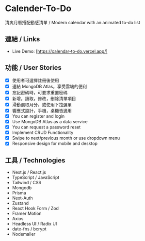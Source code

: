 # Calender-To-Do

清爽月曆搭配動感清單 / Modern calendar with an animated to-do list

## 連結 / Links

- Live Demo: [https://calendar-to-do.vercel.app/]

## 功能 / User Stories

- [x] 使用者可選擇註冊後使用
- [x] 連結 MongoDB Atlas，享受雲端的便利
- [x] 忘記密碼時，可要求重置密碼
- [x] 新增，讀取，修改，刪除清單項目
- [x] 滑動選取月分，或使用下拉選單
- [x] 響應式設計，手機，桌機皆適用
- [x] You can register and login
- [x] Use MongoDB Atlas as a data service
- [x] You can request a password reset
- [x] Implement CRUD Functionality
- [x] Swipe to next/previous month or use dropdown menu
- [x] Responsive design for mobile and desktop

## 工具 / Technologies

- Next.js / React.js
- TypeScript / JavaScript
- Tailwind / CSS
- Mongodb
- Prisma
- Next-Auth
- Zustand
- React Hook Form / Zod
- Framer Motion
- Axios
- Headless UI / Radix UI
- date-fns / bcrypt
- Nodemailer
